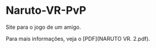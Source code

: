 # Naruto-VR-PvP

Site para o jogo de um amigo.

Para mais informações, veja o [PDF](NARUTO VR. 2.pdf).